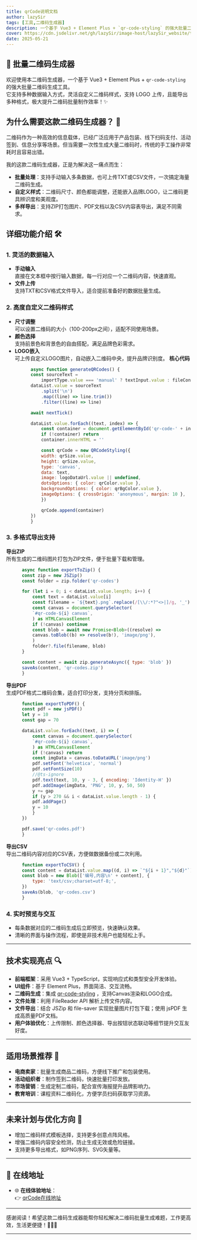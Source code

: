 ```yaml
---
title: qrCode说明文档
author: lazySir
tags: [工具,二维码生成器]
description: 一个基于 Vue3 + Element Plus + `qr-code-styling` 的强大批量二维码生成工具。
cover: https://cdn.jsdelivr.net/gh/lazySir/image-host/lazySir_website/tools/qrCode.png
date: 2025-05-21
---
```



## 📇 批量二维码生成器

欢迎使用本二维码生成器，一个基于 Vue3 + Element Plus + `qr-code-styling` 的强大批量二维码生成工具。  
它支持多种数据输入方式，灵活自定义二维码样式，支持 LOGO 上传，且能导出多种格式，极大提升二维码批量制作效率！✨




## 为什么需要这款二维码生成器？ 🤔

二维码作为一种高效的信息载体，已经广泛应用于产品包装、线下扫码支付、活动签到、信息分享等场景。但当需要一次性生成大量二维码时，传统的手工操作非常耗时且容易出错。

我的这款二维码生成器，正是为解决这一痛点而生：

- **批量处理**：支持手动输入多条数据，也可上传TXT或CSV文件，一次搞定海量二维码生成。  
- **自定义样式**：二维码尺寸、颜色都能调整，还能嵌入品牌LOGO，让二维码更具辨识度和美观度。  
- **多样导出**：支持ZIP打包图片、PDF文档以及CSV内容表导出，满足不同需求。



## 详细功能介绍 🛠️

### 1. 灵活的数据输入

- **手动输入**  
  直接在文本框中按行输入数据，每一行对应一个二维码内容，快速直观。  
- **文件上传**  
  支持TXT和CSV格式文件导入，适合提前准备好的数据批量生成。

### 2. 高度自定义二维码样式

- **尺寸调整**  
  可以设置二维码的大小（100-200px之间），适配不同使用场景。  
- **颜色选择**  
  支持前景色和背景色的自由搭配，满足品牌色彩需求。  
- **LOGO嵌入**  
  可上传自定义LOGO图片，自动嵌入二维码中央，提升品牌识别度。
**核心代码**  
  ```js
        async function generateQRCodes() {
        const sourceText =
            importType.value === 'manual' ? textInput.value : fileContent.value
        dataList.value = sourceText
            .split('\n')
            .map((line) => line.trim())
            .filter((line) => line)

        await nextTick()

        dataList.value.forEach((text, index) => {
            const container = document.getElementById('qr-code-' + index)
            if (!container) return
            container.innerHTML = ''

            const qrCode = new QRCodeStyling({
            width: qrSize.value,
            height: qrSize.value,
            type: 'canvas',
            data: text,
            image: logoDataUrl.value || undefined,
            dotsOptions: { color: qrColor.value },
            backgroundOptions: { color: qrBgColor.value },
            imageOptions: { crossOrigin: 'anonymous', margin: 10 },
            })

            qrCode.append(container)
        })
        }
  ```
### 3. 多格式导出支持

**导出ZIP**  
  所有生成的二维码图片打包为ZIP文件，便于批量下载和管理。  
  ```js
        async function exportToZip() {
        const zip = new JSZip()
        const folder = zip.folder('qr-codes')

        for (let i = 0; i < dataList.value.length; i++) {
            const text = dataList.value[i]
            const filename = `${text}.png`.replace(/[\\/:*?"<>|]/g, '_')
            const canvas = document.querySelector(
            `#qr-code-${i} canvas`,
            ) as HTMLCanvasElement
            if (!canvas) continue
            const blob = await new Promise<Blob>((resolve) =>
            canvas.toBlob((b) => resolve(b!), 'image/png'),
            )
            folder?.file(filename, blob)
        }

        const content = await zip.generateAsync({ type: 'blob' })
        saveAs(content, 'qr-codes.zip')
        }
  ```
**导出PDF**  
  生成PDF格式二维码合集，适合打印分发，支持分页和排版。 
  ```js
        function exportToPDF() {
        const pdf = new jsPDF()
        let y = 10
        const gap = 70

        dataList.value.forEach((text, i) => {
            const canvas = document.querySelector(
            `#qr-code-${i} canvas`,
            ) as HTMLCanvasElement
            if (!canvas) return
            const imgData = canvas.toDataURL('image/png')
            pdf.setFont('helvetica', 'normal')
            pdf.setFontSize(10)
            //@ts-ignore
            pdf.text(text, 10, y - 3, { encoding: 'Identity-H' })
            pdf.addImage(imgData, 'PNG', 10, y, 50, 50)
            y += gap
            if (y > 270 && i < dataList.value.length - 1) {
            pdf.addPage()
            y = 10
            }
        })

        pdf.save('qr-codes.pdf')
        }
  ``` 
**导出CSV**  
  导出二维码内容对应的CSV表，方便做数据备份或二次利用。
  ```js
        function exportToCSV() {
        const content = dataList.value.map((d, i) => `"${i + 1}","${d}"`).join('\n')
        const blob = new Blob(['编号,内容\n' + content], {
            type: 'text/csv;charset=utf-8;',
        })
        saveAs(blob, 'qr-codes.csv')
        }
  ```

### 4. 实时预览与交互

- 每条数据对应的二维码生成后立即预览，快速确认效果。  
- 清晰的界面与操作流程，即使是非技术用户也能轻松上手。

---

## 技术实现亮点 🔍

- **前端框架**：采用 Vue3 + TypeScript，实现响应式和类型安全开发体验。  
- **UI组件**：基于 Element Plus，界面简洁、交互流畅。  
- **二维码生成**：集成 [qr-code-styling](https://github.com/kozakdenys/qr-code-styling) ，支持Canvas渲染和LOGO合成。  
- **文件处理**：利用 FileReader API 解析上传文件内容。  
- **文件导出**：结合 JSZip 和 file-saver 实现批量图片打包下载；使用 jsPDF 生成高质量PDF文档。  
- **用户体验优化**：上传限制、颜色选择器、导出按钮状态联动等细节提升交互友好度。

---

## 适用场景推荐 🌟

- **电商卖家**：批量生成商品二维码，方便线下推广和包装使用。  
- **活动组织者**：制作签到二维码，快速批量打印发放。  
- **市场营销**：生成定制二维码，配合宣传海报提升品牌影响力。  
- **教育培训**：课程资料二维码化，方便学员扫码获取学习资源。

---

## 未来计划与优化方向 🚧

- 增加二维码样式模板选择，支持更多创意点阵风格。  
- 增强二维码内容安全检测，防止生成无效或危险链接。  
- 支持更多导出格式，如PNG序列、SVG矢量等。  

---

## 🔗 在线地址

- 🌐 **在线体验地址**：  
  👉 [qrCode在线地址](https://www.lazysir.me/tools/qrCode)

---

感谢阅读！希望这款二维码生成器能帮你轻松解决二维码批量生成难题，工作更高效，生活更便捷！🎉🎉🎉

---
